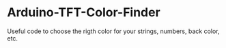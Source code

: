 # Arduino-TFT-Color-Finder
Useful code to choose the rigth color for your strings, numbers, back color, etc.
